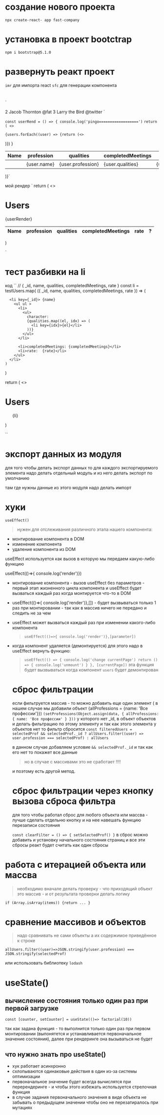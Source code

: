 # создание нового проекта

`npx create-react- app fast-company`

# установка в проект bootctrap

`npm i bootstrap@5.1.0`

# развернуть реакт проект

`imr` для импорта react
`sfc` для генерации компонента

#

`

 <tr>
            <th scope="row">2</th>
            <td>Jacob</td>
            <td>Thornton</td>
            <td>@fat</td>
          </tr>
          <tr>
            <th scope="row">3</th>
            <td colspan="2">Larry the Bird</td>
            <td>@twitter</td>
          </tr>
        `

`const userRend = () => { console.log('pingo==================')`
`return ( <>`

<table className="table">
<thead>
<tr>
<th scope="col">Name</th>
<th scope="col">profession</th>
<th scope="col">qualities</th>
<th scope="col">completedMeetings</th>
<th scope="col">rate</th>
<th scope="col">?</th>
</tr>
</thead>
<tbody>

`{users.forEach((user) => {return (<>`
<tr key={user._id}>
<th scope="row"></th>
<td >{user.name}</td>
<td>{user.profession}</td>
<td>{user.qualities}</td>
<td>{user.completedMeetings}</td>
<td>{user.rate}</td>
<td> <button className="btn btn-sm btn-danger" >Del</button></td>
</tr>
</>
)})
}
</tbody>
</table>
</>)}`

мой рендер
`
return (
<>

<h1>Users</h1>
<table className="table">
<thead>
<tr>
<th scope="col">Name</th>
<th scope="col">profession</th>
<th scope="col">qualities</th>
<th scope="col">completedMeetings</th>
<th scope="col">rate</th>
<th scope="col">?</th>
</tr>
</thead>
<tbody>
{userRender}
</tbody>
</table>
</>
)

`

# тест разбивки на li

код
``
// { \_id, name, qualities, completedMeetings, rate }
const li = testUsers.map(
({ \_id, name, qualities, completedMeetings, rate }) => (

      <li key={_id}> {name}
        <ul ul >
          <li>
            <ul>
              character:
              {qualities.map((el, idx) => (
                <li key={idx}>{el}</li>
              ))}
            </ul>
          </li>

          <li>completedMeetings: {completedMeetings}</li>
          <li>rate:  {rate}</li>
        </ul>
      </li>
    )

)

return (
<>

<h1>Users</h1>
<ul>
{li}
</ul>
</>
)

``

# экспорт данных из модуля

для того чтобы делать экспорт данных то для каждого экспортируемого элемента надо делать отдельный модуль
и из него делать экспорт по умолчанию

там где нужны данные из этого модуля надо делать импорт

# хуки

`useEffect()`

> нужен для отслеживания различного этапа нашего компонента:

- монтирование компонента в DOM
- изменение компонента
- удаление компонента из DOM

useEffect используется как вызов в которую мы передаем какую-либо функцию

useEffect(()=>{ console.log('render')})

- монтирование компонента - вызов useEffect без параметров - первый этап жизненного цикла компонента и useEffect будет вызваться каждый раз когда монтируется что-то в DOM
- useEffect(()=>{ console.log('render')},[]) - будет вызвываться только 1 раз при монтировании - так как в массив ничего не передано и следить не за чем
- useEffect может вызваться каждый раз при изменении какого-либо компонента
  > `useEffect(()=>{ console.log('render')},[parameter])`
- когда компонент удаляется (демонтируется) для этого надо в useEffect вернуть функцию:

  > `useEffect(() => { console.log('change currentPage') return () => { console.log('unmount') } }, [currentPage])`
  > эта функция будет вызвываться когда компонент `users` будет демонтирован

  # сброс фильтрации

  если фильтруется массив - то можно добавить еще один элемент ( в нашем случае мы добавили объект {allProfessions = {name: 'Все профессии'}})
  `(setProfessions(Object.assign(data, { allProfessions: { name: 'Все профессии' } }))`
  у которого нет \_id, в объект объектов и делать фильтрацию по этому элементу и так как этого элемента у объектов нет то фильтр сбросится
  `const filteredUsers = selectedProf && selectedProf._id ? allUsers.filter((user) => user.profession === selectedProf) : allUsers`

  в данном случае добавляем условие `&& selectedProf._id` и так как его нет то покажет все данные

  > но в случае с массивами это не сработает !!!!

  и поэтому есть другой метод.

  # сброс фильтрации через кнопку вызова сброса фильтра

  для того чтобы работал сброс для любого объекта или массва - лучше сделать отдельню кнопку и на нее навешать функцию перезаписи состояния

  `const clearFilter = () => { setSelectedProf() }`
  в сброс можно добавить и установку начального состояния страниц и все эти сбросы реакт будет считать как один сбросы

# работа с итерацией объекта или массва

> необходимо вначале делать проверку - что приходящий объект это массив -
> и от результата проверки делать логику

`if (Array.isArray(items)) {return ... }`

# сравнение массивов и объектов

> надо сравнивать не сами объекты а их содержимое приведённое к строке

`allUsers.filter((user)=>JSON.stringify(user.profession) === JSON.stringify(selectedProf)`

или использовать библиотеку `lodash`

# useState()

## вычисление состояния только один раз при первой загрузке

`const [counter, setCounter] = useState(()=> factorial(10))`

так как задана функция - то выполнится только один раз при первом монтировании (выпонятется и устанавливается первоначальное значение состояния), далее при рендеринге она вызываться не будет

## что нужно знать про useState()

- хук работает асинхронно
- схлопываются одинаковые действия в один из-за системы оптимизации
- первоначальное значение будет всегда вычислятся при перерендеринге - и чтобы этого избежать используется стрелочная функция
- в случае задания первоначального значения в виде объекта не забывать о предыдущем значении чтобы оно не перезатиралось при мутациях
